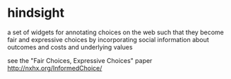 hindsight
=======

a set of widgets for annotating choices on the web such that they become fair and expressive choices by incorporating social information about outcomes and costs and underlying values

see the "Fair Choices, Expressive Choices" paper http://nxhx.org/InformedChoice/
